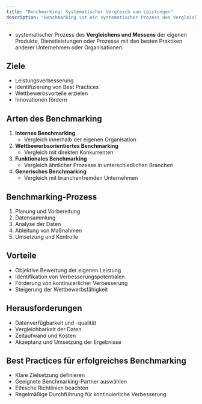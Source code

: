 ```yaml
---
title: "Benchmarking: Systematischer Vergleich von Leistungen"
description: "Benchmarking ist ein systematischer Prozess des Vergleichens und Messens der eigenen Produkte, Dienstleistungen oder Prozesse mit den besten Praktiken anderer Unternehmen. Ziele sind Leistungsverbesserung und Identifizierung von Best Practices. Arten sind internes, wettbewerbsorientiertes, funktionales und generisches Benchmarking. Der Prozess umfasst Planung, Datensammlung, Analyse und Umsetzung."
---
```


- systematischer Prozess des **Vergleichens und Messens** der eigenen Produkte, Dienstleistungen oder Prozesse mit den besten Praktiken anderer Unternehmen oder Organisationen.

## Ziele
- Leistungsverbesserung
- Identifizierung von Best Practices
- Wettbewerbsvorteile erzielen
- Innovationen fördern

## Arten des Benchmarking
1. **Internes Benchmarking**
	- Vergleich innerhalb der eigenen Organisation
2. **Wettbewerbsorientiertes Benchmarking**
	- Vergleich mit direkten Konkurrenten
3. **Funktionales Benchmarking**
	- Vergleich ähnlicher Prozesse in unterschiedlichen Branchen
4. **Generisches Benchmarking**
	- Vergleich mit branchenfremden Unternehmen
## Benchmarking-Prozess
1. Planung und Vorbereitung
2. Datensammlung
3. Analyse der Daten
4. Ableitung von Maßnahmen
5. Umsetzung und Kontrolle

## Vorteile
- Objektive Bewertung der eigenen Leistung
- Identifikation von Verbesserungspotentialen
- Förderung von kontinuierlicher Verbesserung
- Steigerung der Wettbewerbsfähigkeit

## Herausforderungen
- Datenverfügbarkeit und -qualität
- Vergleichbarkeit der Daten
- Zeitaufwand und Kosten
- Akzeptanz und Umsetzung der Ergebnisse

## Best Practices für erfolgreiches Benchmarking
- Klare Zielsetzung definieren
- Geeignete Benchmarking-Partner auswählen
- Ethische Richtlinien beachten
- Regelmäßige Durchführung für kontinuierliche Verbesserung
